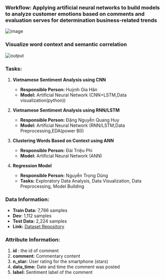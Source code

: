 ### Workflow: Applying artificial neural networks to build models to analyze customer emotions based on comments and evaluation serves for determination business-related trends

![image](https://github.com/ZeusCoderBE/NLP-clustering-word--Vietnamese-Sentiment-Analysis/assets/117000361/95d65b74-6bc7-409c-9c27-c0d682575bb6)




### Visualize word context and semantic correlation


![output](https://github.com/ZeusCoderBE/NLP-clustering-word--Vietnamese-Sentiment-Analysis/assets/117000361/a733f7c7-0c3c-4b89-a4da-b75a4c616b6c)


### Tasks:

1. **Vietnamese Sentiment Analysis using CNN**
   - **Responsible Person:** Huỳnh Gia Hân
   - **Model:** Artificial Neural Network (CNN+LSTM,Data visualization(python))
   
2. **Vietnamese Sentiment Analysis using RNN/LSTM**
   - **Responsible Person:** Đặng Nguyễn Quang Huy
   - **Model:** Artificial Neural Network (RNN/LSTM,Data Preprocessing,EDA(power BI))
   
3. **Clustering Words Based on Context using ANN**
   - **Responsible Person:** Đái Triệu Phi
   - **Model:** Artificial Neural Network (ANN)
   
4. **Regression Model**
   - **Responsible Person:** Nguyễn Trọng Dũng
   - **Tasks:** Exploratory Data Analysis, Data Visualization, Data Preprocessing, Model Building

### Data Information:

- **Train Data:** 7,786 samples
- **Dev**: 1,112 samples
- **Test Data:** 2,224 samples
- **Link:** [Dataset Repository](https://github.com/LuongPhan/UIT-ViSFD?tab=readme-ov-file)

### Attribute Information:
1. **id** : the id of comment
2. **comment:** Commentary content
3. **n_star:** User rating for the smartphone (stars)
4. **data_time:** Date and time the comment was posted
5. **label:** Sentiment label of the comment


